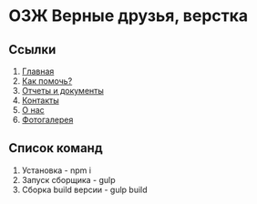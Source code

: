 # ОЗЖ Верные друзья, верстка

## Ссылки

1. [Главная](https://oaktre.github.io/true-friends/app/)
2. [Как помочь?](https://oaktre.github.io/true-friends/app/how-help.html)
3. [Отчеты и документы](https://oaktre.github.io/true-friends/app/documents.html)
4. [Контакты](https://oaktre.github.io/true-friends/app/contacts.html)
5. [О нас](https://oaktre.github.io/true-friends/app/about-us.html)
6. [Фотогалерея](https://oaktre.github.io/true-friends/app/gallery.html)


## Список команд

1. Установка - npm i
2. Запуск сборщика - gulp
3. Сборка build версии - gulp build
